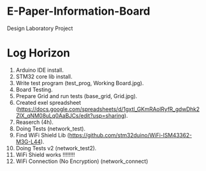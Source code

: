 # E-Paper-Information-Board
Design Laboratory Project

# Log Horizon

1. Arduino IDE install.
2. STM32 core lib install.
3. Write test program (test_prog, Working Board.jpg).
4. Board Testing.
5. Prepare Grid and run tests (base_grid, Grid.jpg).
6. Created exel spreadsheet (https://docs.google.com/spreadsheets/d/1gxtl_GKmRAolRyfR_gdwDhk2ZIX_qNM08uLq0AaBJCs/edit?usp=sharing).
7. Reaserch (4h).
8. Doing Tests (network_test).
9. Find WiFi Shield Lib (https://github.com/stm32duino/WiFi-ISM43362-M3G-L44).
10. Doing Tests v2 (network_test2).
11. WiFi Shield works !!!!!!!!
12. WiFi Connection (No Encryption) (network_connect)
